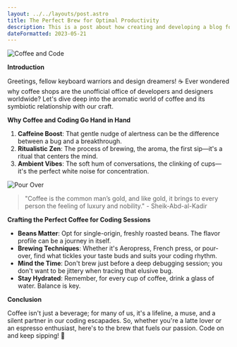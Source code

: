 ```yaml
---
layout: ../../layouts/post.astro
title: The Perfect Brew for Optimal Productivity
description: This is a post about how creating and developing a blog for yourself can be beneficial
dateFormatted: 2023-05-21
---
```


![Coffee and Code](/assets/images/posts/perfect-coffee.jpg)

**Introduction**

Greetings, fellow keyboard warriors and design dreamers! ☕️ Ever wondered why coffee shops are the unofficial office of developers and designers worldwide? Let's dive deep into the aromatic world of coffee and its symbiotic relationship with our craft.

**Why Coffee and Coding Go Hand in Hand**

1. **Caffeine Boost**: That gentle nudge of alertness can be the difference between a bug and a breakthrough.
2. **Ritualistic Zen**: The process of brewing, the aroma, the first sip—it's a ritual that centers the mind.
3. **Ambient Vibes**: The soft hum of conversations, the clinking of cups—it's the perfect white noise for concentration.

![Pour Over](/assets/images/posts/pour-over.jpg)

> "Coffee is the common man’s gold, and like gold, it brings to every person the feeling of luxury and nobility." - Sheik-Abd-al-Kadir

**Crafting the Perfect Coffee for Coding Sessions**

- **Beans Matter**: Opt for single-origin, freshly roasted beans. The flavor profile can be a journey in itself.
- **Brewing Techniques**: Whether it's Aeropress, French press, or pour-over, find what tickles your taste buds and suits your coding rhythm.
- **Mind the Time**: Don't brew just before a deep debugging session; you don't want to be jittery when tracing that elusive bug.
- **Stay Hydrated**: Remember, for every cup of coffee, drink a glass of water. Balance is key.

**Conclusion**

Coffee isn't just a beverage; for many of us, it's a lifeline, a muse, and a silent partner in our coding escapades. So, whether you're a latte lover or an espresso enthusiast, here's to the brew that fuels our passion. Code on and keep sipping! 🖤